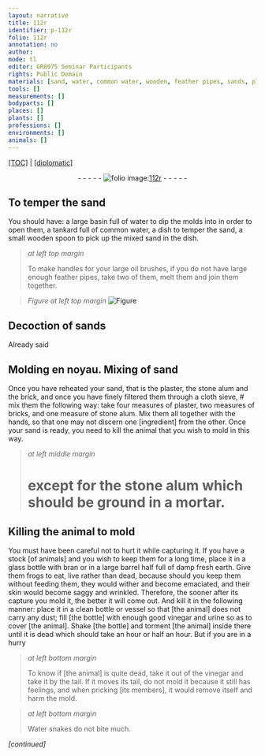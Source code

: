 ```yaml
---
layout: narrative
title: 112r
identifier: p-112r
folio: 112r
annotation: no
author:
mode: tl
editor: GR8975 Seminar Participants
rights: Public Domain
materials: [sand, water, common water, wooden, feather pipes, sands, plaster, stone alum, brick, cloth, bricks, glass, bran, earth, dust, vinegar, urine]
tools: []
measurements: []
bodyparts: []
places: []
plants: []
professions: []
environments: []
animals: []
---
```


<p><a href="{{ site.baseurl }}/translation/">[TOC]</a> | <a href="{{ site.baseurl }}/texts/p-112r_tc/">[diplomatic]</a></p><div class="folio" align="center">- - - - - <a href="http://gallica.bnf.fr/ark:/12148/btv1b10500001g/f229.image" target="_blank"><img src="https://cu-mkp.github.io/2017-workshop-edition/assets/photo-icon.png" alt="folio image: " style="display:inline-block; margin-bottom:-3px;"/>112r</a> - - - - - </div>  
  

## To temper the <span class="m">sand</span>

 
You should have: a large basin full of <span class="m">water</span> to dip the molds into in order to open them, a tankard full of <span class="m">common water</span>, a dish to temper the <span class="m">sand</span>, a small <span class="m">wooden</span> spoon to pick up the mixed <span class="m">sand</span> in the dish.
 
> *at left top margin*
> 
> 
>   To make handles for your large oil brushes, if you do not have large enough <span class="m">feather pipes</span>, take two of them, melt them and join them together.
 
> *Figure*
> *at left top margin*
> <a href="https://drive.google.com/open?id=0B9-oNrvWdlO5MHphUzNsdW9DQ1U" target="_blank"><img src="https://cu-mkp.github.io/GR8975-edition/assets/photo-icon.png" alt="Figure" style="display:inline-block; margin-bottom:-3px;"/></a>
 
 
  

## Decoction of <span class="m">sands</span>

 
Already said
 
 
  

## Molding en noyau. Mixing of <span class="m">sand</span>

 
Once you have reheated your <span class="m">sand</span>, that is the <span class="m">plaster</span>, the <span class="m">stone alum</span> and the <span class="m">brick</span>, and once you have finely filtered them through a <span class="m">cloth</span> sieve, # mix them the following way: take four measures of <span class="m">plaster</span>, two measures of <span class="m">bricks</span>, and one measure of <span class="m">stone alum</span>. Mix them all together with the hands, so that one may not discern one [ingredient] from the other. Once your <span class="m">sand</span> is ready, you need to kill the animal that you wish to mold in this way.
 
> *at left middle margin*
> 
> 
>   # except for the <span class="m">stone alum</span> which should be ground in a mortar.
 
 
  

## Killing the animal to mold

 
You must have been careful not to hurt it while capturing it. If you have a stock [of animals] and you wish to keep them for a long time, place it in a <span class="m">glass</span> bottle with <span class="m">bran</span> or in a large barrel half full of damp fresh <span class="m">earth</span>. Give them frogs to eat, live rather than dead, because should you keep them without feeding them, they would wither and become emaciated, and their skin would become saggy and wrinkled. Therefore, the sooner after its capture you mold it, the better it will come out. And kill it in the following manner: place it in a clean bottle or vessel so that [the animal] does not carry any <span class="m">dust</span>; fill [the bottle] with enough good <span class="m">vinegar</span> and <span class="m">urine</span> so as to cover [the animal]. Shake [the bottle] and torment [the animal] inside there until it is dead which should take an hour or half an hour. But if you are in a hurry
 
> *at left bottom margin*
> 
> 
>   To know if [the animal] is quite dead, take it out of the <span class="m">vinegar</span> and take it by the tail. If it moves its tail, do not mold it because it still has feelings, and when pricking [its members], it would remove itself and harm the mold.
 
> *at left bottom margin*
> 
> 
>   Water snakes do not bite much.
 
*[continued]*
 
